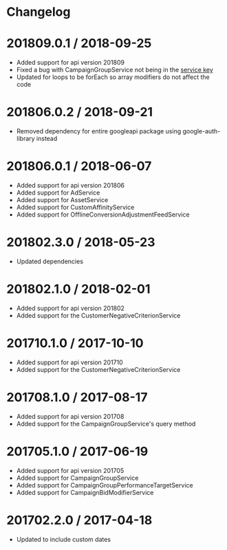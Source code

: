 # Changelog

201809.0.1 / 2018-09-25
=======================

* Added support for api version 201809
* Fixed a bug with CampaignGroupService not being in the [service key](https://github.com/ChrisAlvares/node-adwords/pull/83/files)
* Updated for loops to be forEach so array modifiers do not affect the code


201806.0.2 / 2018-09-21
=======================

* Removed dependency for entire googleapi package using google-auth-library instead

201806.0.1 / 2018-06-07
=======================

* Added support for api version 201806
* Added support for AdService
* Added support for AssetService
* Added support for CustomAffinityService
* Added support for OfflineConversionAdjustmentFeedService

201802.3.0 / 2018-05-23
=======================

* Updated dependencies

201802.1.0 / 2018-02-01
=======================

* Added support for api version 201802
* Added support for the CustomerNegativeCriterionService


201710.1.0 / 2017-10-10
=======================

* Added support for api version 201710
* Added support for the CustomerNegativeCriterionService


201708.1.0 / 2017-08-17
=======================

* Added support for api version 201708
* Added support for the CampaignGroupService's query method

201705.1.0 / 2017-06-19
=======================

* Added support for api version 201705
* Added support for CampaignGroupService
* Added support for CampaignGroupPerformanceTargetService
* Added support for CampaignBidModifierService

201702.2.0 / 2017-04-18
=======================
* Updated to include custom dates
